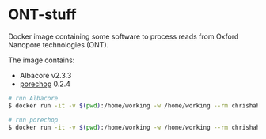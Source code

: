 # ONT-stuff

Docker image containing some software to process reads from Oxford Nanopore technologies (ONT).

The image contains:
 - Albacore v2.3.3
 - [porechop](https://github.com/rrwick/Porechop) 0.2.4

```bash
# run Albacore
$ docker run -it -v $(pwd):/home/working -w /home/working --rm chrishah/ont-stuff read_fast5_basecaller.py

# run porechop
$ docker run -it -v $(pwd):/home/working -w /home/working --rm chrishah/ont-stuff porechop
```
